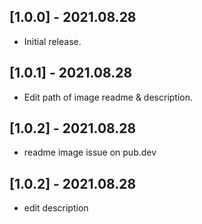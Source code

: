 ## [1.0.0] - 2021.08.28

* Initial release.

## [1.0.1] - 2021.08.28

* Edit path of image readme & description.

## [1.0.2] - 2021.08.28

* readme image issue on pub.dev

## [1.0.2] - 2021.08.28

* edit description